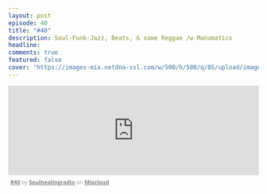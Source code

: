 ```yaml
---
layout: post
episode: 40
title: "#40"
description: Soul-Funk-Jazz, Beats, & some Reggae /w Manumaticx
headline:
comments: true
featured: false
cover: "https://images-mix.netdna-ssl.com/w/500/h/500/q/85/upload/images/extaudio/15f7dfdf-8b03-4787-bd03-21323215f8d1.jpg"
---
```


<iframe width="100%" height="180" src="https://www.mixcloud.com/widget/iframe/?embed_type=widget_standard&amp;embed_uuid=1625083d-0e7a-4fcf-a47c-3f3d2e39c2ef&amp;feed=https%3A%2F%2Fwww.mixcloud.com%2Fsoulhealingradio%2F40%2F&amp;hide_cover=1&amp;hide_tracklist=1&amp;replace=0" frameborder="0"></iframe><div style="clear: both; height: 3px; width: auto;"></div><p style="display: block; font-size: 11px; font-family: 'Open Sans', Helvetica, Arial, sans-serif; margin: 0px; padding: 3px 4px; color: rgb(153, 153, 153); width: auto;"><a href="https://www.mixcloud.com/soulhealingradio/40/?utm_source=widget&amp;utm_medium=web&amp;utm_campaign=base_links&amp;utm_term=resource_link" target="_blank" style="color:#808080; font-weight:bold;">#40</a><span> by </span><a href="https://www.mixcloud.com/soulhealingradio/?utm_source=widget&amp;utm_medium=web&amp;utm_campaign=base_links&amp;utm_term=profile_link" target="_blank" style="color:#808080; font-weight:bold;">Soulhealingradio</a><span> on </span><a href="https://www.mixcloud.com/?utm_source=widget&amp;utm_medium=web&amp;utm_campaign=base_links&amp;utm_term=homepage_link" target="_blank" style="color:#808080; font-weight:bold;"> Mixcloud</a></p><div style="clear: both; height: 3px; width: auto;"></div>
